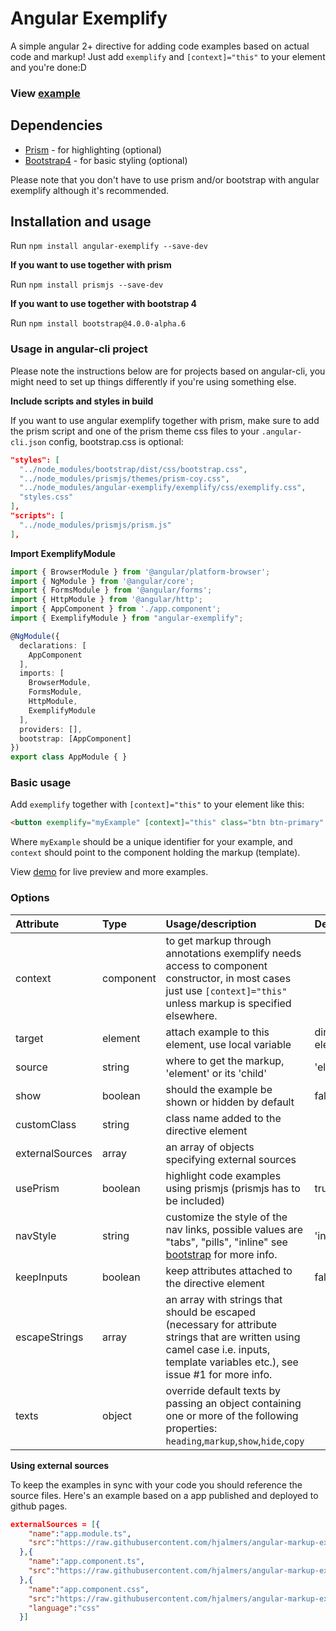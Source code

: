 # Angular Exemplify

A simple angular 2+ directive for adding code examples based on actual code and markup! Just add `exemplify` and `[context]="this"` to your element and you're done:D

### View [example](https://hjalmers.github.io/angular-exemplify/)

## Dependencies
- [Prism](http://prismjs.com/) - for highlighting (optional)
- [Bootstrap4](https://v4-alpha.getbootstrap.com/) - for basic styling (optional)

Please note that you don't have to use prism and/or bootstrap with angular exemplify although it's recommended.

## Installation and usage

Run `npm install angular-exemplify --save-dev`

**If you want to use together with prism**

Run `npm install prismjs --save-dev`

**If you want to use together with bootstrap 4**

Run `npm install bootstrap@4.0.0-alpha.6`

### Usage in angular-cli project
Please note the instructions below are for projects based on angular-cli, you might need to set up things differently if you're using something else.

**Include scripts and styles in build**

If you want to use angular exemplify together with prism, make sure to add the prism script and one of the prism theme css files to your `.angular-cli.json` config, bootstrap.css is optional:

```json
"styles": [
  "../node_modules/bootstrap/dist/css/bootstrap.css",
  "../node_modules/prismjs/themes/prism-coy.css",
  "../node_modules/angular-exemplify/exemplify/css/exemplify.css",
  "styles.css"
],
"scripts": [
  "../node_modules/prismjs/prism.js"
],
```

**Import ExemplifyModule**
```typescript
import { BrowserModule } from '@angular/platform-browser';
import { NgModule } from '@angular/core';
import { FormsModule } from '@angular/forms';
import { HttpModule } from '@angular/http';
import { AppComponent } from './app.component';
import { ExemplifyModule } from "angular-exemplify";

@NgModule({
  declarations: [
    AppComponent
  ],
  imports: [
    BrowserModule,
    FormsModule,
    HttpModule,
    ExemplifyModule
  ],
  providers: [],
  bootstrap: [AppComponent]
})
export class AppModule { }
```

### Basic usage
Add `exemplify` together with `[context]="this"` to your element like this:
```html
<button exemplify="myExample" [context]="this" class="btn btn-primary" (click)="doSomething()">Action</button>
```

Where `myExample` should be a unique identifier for your example, and `context` should point to the component holding the markup (template).

View [demo](https://hjalmers.github.io/angular-exemplify/) for live preview and more examples.

### Options

| Attribute       | Type      | Usage/description                                                                                                                                                                  | Default           |
|:----------------|:----------|:-----------------------------------------------------------------------------------------------------------------------------------------------------------------------------------|:------------------|
| context         | component | to get markup through annotations exemplify needs access to component constructor, in most cases just use `[context]="this"` unless markup is specified elsewhere.                 |                   |
| target          | element   | attach example to this element, use local variable                                                                                                                                 | directive element |
| source          | string    | where to get the markup, 'element' or its 'child'                                                                                                                                  | 'element'         |
| show            | boolean   | should the example be shown or hidden by default                                                                                                                                   | false             |
| customClass     | string    | class name added to the directive element                                                                                                                                          |                   |
| externalSources | array     | an array of objects specifying external sources                                                                                                                                    |                   |
| usePrism        | boolean   | highlight code examples using prismjs (prismjs has to be included)                                                                                                                 | true              |
| navStyle        | string    | customize the style of the nav links, possible values are "tabs", "pills", "inline" see [bootstrap](http://v4-alpha.getbootstrap.com/components/navs/) for more info.              | 'inline'          |
| keepInputs      | boolean   | keep attributes attached to the directive element                                                                                                                                  | false             |
| escapeStrings   | array     | an array with strings that should be escaped (necessary for attribute strings that are written using camel case i.e. inputs, template variables etc.), see issue #1 for more info. |                   |
| texts           | object    | override default texts by passing an object containing one or more of the following properties: `heading`,`markup`,`show`,`hide`,`copy`                                            |                   |


**Using external sources**

To keep the examples in sync with your code you should reference the source files. Here's an example based on a app published and deployed to github pages.

```json
externalSources = [{
    "name":"app.module.ts",
    "src":"https://raw.githubusercontent.com/hjalmers/angular-markup-example/master/src/app/app.module.ts"
  },{
    "name":"app.component.ts",
    "src":"https://raw.githubusercontent.com/hjalmers/angular-markup-example/master/src/app/app.component.ts"
  },{
    "name":"app.component.css",
    "src":"https://raw.githubusercontent.com/hjalmers/angular-markup-example/master/src/app/app.component.css",
    "language":"css"
  }]
```
